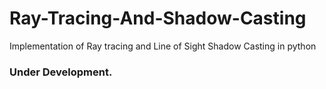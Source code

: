 # Ray-Tracing-And-Shadow-Casting

Implementation of Ray tracing and Line of Sight Shadow Casting in python


### Under Development.